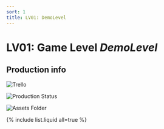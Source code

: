 ```yaml
---
sort: 1
title: LV01: DemoLevel
---
```


# LV01: Game Level *DemoLevel*

## Production info

![Trello](url)

![Production Status](url)

![Assets Folder](url)

{% include list.liquid all=true %}
